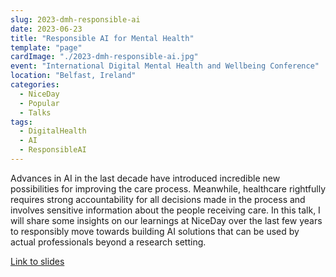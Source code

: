 ```yaml
---
slug: 2023-dmh-responsible-ai
date: 2023-06-23
title: "Responsible AI for Mental Health"
template: "page"
cardImage: "./2023-dmh-responsible-ai.jpg"
event: "International Digital Mental Health and Wellbeing Conference" 
location: "Belfast, Ireland"
categories:
  - NiceDay
  - Popular
  - Talks
tags:
  - DigitalHealth
  - AI
  - ResponsibleAI
---
```


Advances in AI in the last decade have introduced incredible new possibilities for improving the care process. Meanwhile, healthcare rightfully requires strong accountability for all decisions made in the process and involves sensitive information about the people receiving care. In this talk, I will share some insights on our learnings at NiceDay over the last few years to responsibly move towards building AI solutions that can be used by actual professionals beyond a research setting.

[Link to slides](/2023-dmh-slides.pdf)